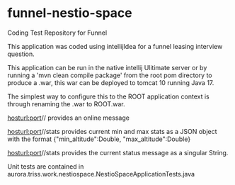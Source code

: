 # funnel-nestio-space
 Coding Test Repository for Funnel

This application was coded using intellijIdea for a funnel leasing interview question.

This application can be run in the native intellij Ulitimate server or by running a 'mvn clean compile package' from the root pom directory to produce a .war, this war can be deployed to tomcat 10 running Java 17. 

The simplest way to configure this to the ROOT application context is through renaming the .war to ROOT.war.

<hosturl:port>/<application context>/ provides an online message
 
<hosturl:port>/<application context>/stats provides current min and max stats as a JSON object with the format {"min_altitude":Double, "max_altitude":Double}

<hosturl:port>/<application context>/stats provides the current status message as a singular String.

Unit tests are contained in aurora.triss.work.nestiospace.NestioSpaceApplicationTests.java
